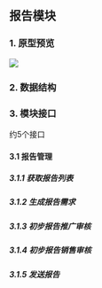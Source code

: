 ## 报告模块

### 1. 原型预览

![](http://easyun.oss-cn-shanghai.aliyuncs.com/aegicare/picture/1620805893963_%E5%BE%AE%E4%BF%A1%E6%88%AA%E5%9B%BE_20210512155127.png)

### 2. 数据结构

### 3. 模块接口

约5个接口

#### 3.1 报告管理

##### 3.1.1 获取报告列表

##### 3.1.2 生成报告需求

##### 3.1.3 初步报告推广审核

##### 3.1.4 初步报告销售审核

##### 3.1.5 发送报告



